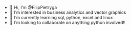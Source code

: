 - 👋 Hi, I’m @FilipPietryga
- 👀 I’m interested in business analytics and vector graphics
- 🌱 I’m currently learning sql, python, excel and linux
- 💞️ I’m looking to collaborate on anything python involved!!

<!---
FilipPietryga/FilipPietryga is a ✨ special ✨ repository because its `README.md` (this file) appears on your GitHub profile.
You can click the Preview link to take a look at your changes.
--->
